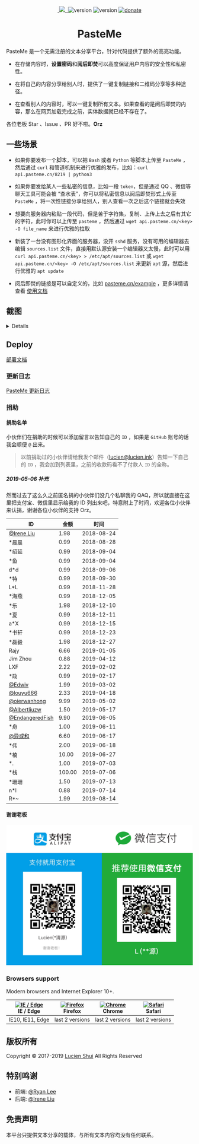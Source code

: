 <p align="center">
  <img src="https://cdn.jsdelivr.net/gh/PasteUs/CDN@0.0.12/screenshot/pasteme/duck.png" alt="" width=200>
</p>
<p align="center">
  <a href="https://github.com/LucienShui/PasteMe/tree/build">
    <img src="https://travis-ci.com/LucienShui/PasteMe.svg?branch=master" alt="">
  </a>
  <a href="https://cloud.drone.io/LucienShui/PasteMe">
    <img src="https://cloud.drone.io/api/badges/LucienShui/PasteMe/status.svg" />
  </a>
  <a href="./LICENSE">
    <img src="https://img.shields.io/eclipse-marketplace/l/notepad4e.svg" alt="">
  </a>
  <a>
    <img src="https://img.shields.io/badge/Frontend-3.1.0-brightgreen.svg" alt="version">
  </a>
  <a>
    <img src="https://img.shields.io/badge/Backend-3.0.1-lightblue.svg" alt="version">
  </a>
  <a href="#谢谢老板">
    <img src="https://img.shields.io/badge/%24-donate-ff69b4.svg" alt="donate">
  </a>
</p>
<div align="center">
  <h1>PasteMe</h1>
</div>

PasteMe 是一个无需注册的文本分享平台，针对代码提供了额外的高亮功能。

+ 在存储内容时，**设置密码**和**阅后即焚**可以高度保证用户内容的安全性和私密性。

+ 在将自己的内容分享给别人时，提供了一键复制链接和二维码分享等多种途径。

+ 在查看别人的内容时，可以一键复制所有文本。如果查看的是阅后即焚的内容，那么在网页加载完成之前，实体数据就已经不存在了。

各位老板 Star 、Issue 、PR 好不啦。**Orz**

## 一些场景

+ 如果你要发布一个脚本，可以把 `Bash` 或者 `Python` 等脚本上传至 `PasteMe` ，然后通过 `curl` 和管道机制来进行优雅的发布，比如：`curl api.pasteme.cn/8219 | python3`

+ 如果你要发给某人一些私密的信息，比如一段 `token`，但是通过 QQ 、微信等聊天工具可能会被 “查水表”，你可以将私密信息以阅后即焚形式上传至 `PasteMe` ，将一次性链接分享给别人，别人查看一次之后这个链接就会失效

+ 想要向服务器内粘贴一段代码，但是苦于字符集，复制、上传上去之后有其它的字符，此时你可以上传至 `pasteme` ，然后通过 `wget api.pasteme.cn/<key> -O file_name` 来进行优雅的拉取

+ 新装了一台没有图形化界面的服务器，没开 `sshd` 服务，没有可用的编辑器去编辑 `sources.list` 文件，直接用默认源安装一个编辑器又太慢，此时可以用 `curl api.pasteme.cn/<key> > /etc/apt/sources.list` 或 `wget api.pasteme.cn/<key> -O /etc/apt/sources.list` 来更新 `apt` 源，然后进行优雅的 `apt update`

+ 阅后即焚的链接是可以自定义的，比如 [pasteme.cn/example](https://pasteme.cn/example) ，更多详情请查看 [使用文档](./doc/DOCUMENT.md)

## 截图

<details>

![homePage](https://cdn.jsdelivr.net/gh/PasteUs/CDN@0.0.12/screenshot/pasteme/home.png)

![read_once](https://cdn.jsdelivr.net/gh/PasteUs/CDN@0.0.12/screenshot/pasteme/read_once.png)

![success](https://cdn.jsdelivr.net/gh/PasteUs/CDN@0.0.12/screenshot/pasteme/success.png)

![qrcode](https://cdn.jsdelivr.net/gh/PasteUs/CDN@0.0.12/screenshot/pasteme/qrcode.png)

![markdown_parsed](https://cdn.jsdelivr.net/gh/PasteUs/CDN@0.0.12/screenshot/pasteme/markdown_parsed.png)

![markdown_source](https://cdn.jsdelivr.net/gh/PasteUs/CDN@0.0.12/screenshot/pasteme/markdown_source.png)

</details>

## Deploy

[部署文档](./doc/DOCKER_DEPLOY.md)

### 更新日志

[PasteMe 更新日志](https://www.lucien.ink/pasteme_log.html)

### 捐助

#### 捐助名单

小伙伴们在捐助的时候可以添加留言以告知自己的 `ID` ，如果是 `GitHub` 账号的话我会顺便 `@` 出来。

> 以前捐助过的小伙伴请给我发个邮件（lucien@lucien.ink）告知一下自己的 `ID` ，我会加到列表里，之前的收款码看不了付款人 `ID` 的全称。

##### 2019-05-06 补充

然而过去了这么久之前匿名捐的小伙伴们没几个私聊我的 QAQ，所以就直接在这里把支付宝、微信里显示给我的 ID 列出来吧，特意附上了时间，欢迎各位小伙伴来认捐，谢谢各位小伙伴的支持 Orz。

| ID | 金额 | 时间 |
|--|--|--|
| [@Irene Liu](https://github.com/ireneliuqaq) | 1.98 | 2018-08-24 |
| \*晨晨 | 0.99 | 2018-08-28 |
| \*绍延 | 0.99 | 2018-09-04 |
| \*鱼 | 0.99 | 2018-09-04 |
| d\*d | 0.99 | 2018-09-06 |
| \*特 | 0.99 | 2018-09-30 |
| L\*L | 0.99 | 2018-11-28 |
| \*海燕 | 0.99 | 2018-12-05 |
| \*乐 | 1.98 | 2018-12-10 |
| \*夏 | 0.99 | 2018-12-11 |
| a\*X | 0.99 | 2018-12-15 |
| \*书轩 | 0.99 | 2018-12-23 |
| \*磊毅 | 1.98 | 2018-12-27 |
| Rajy | 6.66 | 2019-01-05 |
| Jim Zhou | 0.88 | 2019-04-12 |
| LXF | 2.22 | 2019-02-02 |
| \*政 | 0.99 | 2019-02-17 |
| [@Edwiv](https://github.com/Edwiv) | 1.99 | 2019-03-02 |
| [@louyu666](https://github.com/louyu666) | 2.33 | 2019-04-18 |
| [@oierwanhong](https://github.com/oierwanhong) | 9.99 | 2019-05-02 |
| [@Albertliuzw](https://github.com/Albertliuzw) | 1.50 | 2019-05-17 |
| [@EndangeredFish](https://github.com/EndangeredF1sh) | 9.90 | 2019-06-05 |
| \*舟 | 1.00 | 2019-06-11 |
| [@异或和](https://github.com/XorSum) | 6.60 | 2019-06-17 |
| \*伟 | 2.00 | 2019-06-18 |
| \*楠 | 10.00 | 2019-06-27 |
| \*. | 1.00 | 2019-07-03 |
| \*栈 | 100.00 | 2019-07-06 |
| \*珊珊 | 1.50 | 2019-07-13 |
| n\*l | 0.88 | 2019-07-14 |
| R\*~ | 1.99 | 2019-08-14 |

#### 谢谢老板

![谢谢老板](https://github.com/LucienShui/gitcdn/blob/master/pasteme_donate.png?raw=true)

### Browsers support

Modern browsers and Internet Explorer 10+.

| [<img src="https://raw.githubusercontent.com/alrra/browser-logos/master/src/edge/edge_48x48.png" alt="IE / Edge" width="24px" height="24px" />](https://godban.github.io/browsers-support-badges/)</br>IE / Edge | [<img src="https://raw.githubusercontent.com/alrra/browser-logos/master/src/firefox/firefox_48x48.png" alt="Firefox" width="24px" height="24px" />](https://godban.github.io/browsers-support-badges/)</br>Firefox | [<img src="https://raw.githubusercontent.com/alrra/browser-logos/master/src/chrome/chrome_48x48.png" alt="Chrome" width="24px" height="24px" />](https://godban.github.io/browsers-support-badges/)</br>Chrome | [<img src="https://raw.githubusercontent.com/alrra/browser-logos/master/src/safari/safari_48x48.png" alt="Safari" width="24px" height="24px" />](https://godban.github.io/browsers-support-badges/)</br>Safari |
| --------- | --------- | --------- | --------- |
| IE10, IE11, Edge| last 2 versions| last 2 versions| last 2 versions |

## 版权所有

Copyright &copy; 2017-2019 [Lucien Shui](http://www.lucien.ink) All Rights Reserved

## 特别鸣谢

+ 前端: [@Ryan Lee](https://github.com/ryanlee2014)
+ 后端: [@Irene Liu](https://github.com/ireneliuqaq)

## 免责声明

本平台只提供文本分享的载体，与所有文本内容均没有任何联系。

